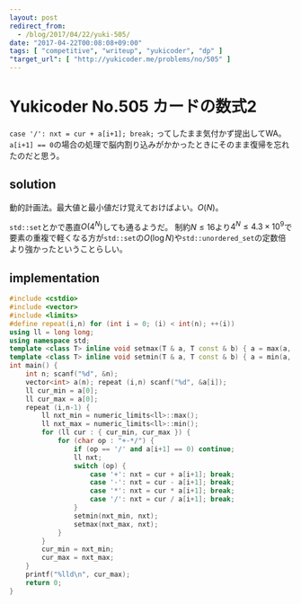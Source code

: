 ```yaml
---
layout: post
redirect_from:
  - /blog/2017/04/22/yuki-505/
date: "2017-04-22T00:08:08+09:00"
tags: [ "competitive", "writeup", "yukicoder", "dp" ]
"target_url": [ "http://yukicoder.me/problems/no/505" ]
---
```


# Yukicoder No.505 カードの数式2

`case '/': nxt = cur + a[i+1]; break;` ってしたまま気付かず提出してWA。
`a[i+1] == 0`の場合の処理で脳内割り込みがかかったときにそのまま復帰を忘れたのだと思う。

## solution

動的計画法。最大値と最小値だけ覚えておけばよい。$O(N)$。

`std::set`とかで愚直$O(4^N)$しても通るようだ。
制約$N \le 16$より$4^N \le 4.3 \times 10^9$で要素の重複で軽くなる方が`std::set`の$O(\log N)$や`std::unordered_set`の定数倍より強かったということらしい。

## implementation

``` c++
#include <cstdio>
#include <vector>
#include <limits>
#define repeat(i,n) for (int i = 0; (i) < int(n); ++(i))
using ll = long long;
using namespace std;
template <class T> inline void setmax(T & a, T const & b) { a = max(a, b); }
template <class T> inline void setmin(T & a, T const & b) { a = min(a, b); }
int main() {
    int n; scanf("%d", &n);
    vector<int> a(n); repeat (i,n) scanf("%d", &a[i]);
    ll cur_min = a[0];
    ll cur_max = a[0];
    repeat (i,n-1) {
        ll nxt_min = numeric_limits<ll>::max();
        ll nxt_max = numeric_limits<ll>::min();
        for (ll cur : { cur_min, cur_max }) {
            for (char op : "+-*/") {
                if (op == '/' and a[i+1] == 0) continue;
                ll nxt;
                switch (op) {
                    case '+': nxt = cur + a[i+1]; break;
                    case '-': nxt = cur - a[i+1]; break;
                    case '*': nxt = cur * a[i+1]; break;
                    case '/': nxt = cur / a[i+1]; break;
                }
                setmin(nxt_min, nxt);
                setmax(nxt_max, nxt);
            }
        }
        cur_min = nxt_min;
        cur_max = nxt_max;
    }
    printf("%lld\n", cur_max);
    return 0;
}
```
